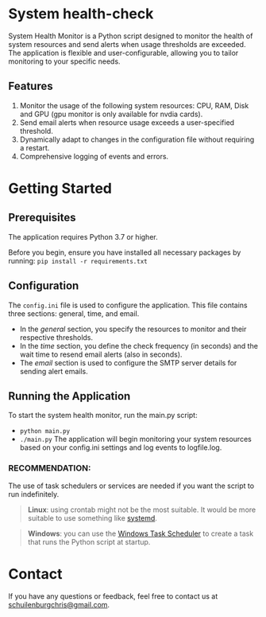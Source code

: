 # System health-check
System Health Monitor is a Python script designed to monitor the health of system resources and send alerts when usage thresholds are exceeded. 
The application is flexible and user-configurable, allowing you to tailor monitoring to your specific needs.

## Features
1.  Monitor the usage of the following system resources: CPU, RAM, Disk and GPU (gpu monitor is only available for nvdia cards).
2.  Send email alerts when resource usage exceeds a user-specified threshold.
3.  Dynamically adapt to changes in the configuration file without requiring a restart.
4.  Comprehensive logging of events and errors.

# Getting Started
## Prerequisites
The application requires Python 3.7 or higher.

Before you begin, ensure you have installed all necessary packages by running: `pip install -r requirements.txt`

## Configuration
The `config.ini` file is used to configure the application. This file contains three sections: general, time, and email.
* In the *general* section, you specify the resources to monitor and their respective thresholds.
* In the *time* section, you define the check frequency (in seconds) and the wait time to resend email alerts (also in seconds).
* The *email* section is used to configure the SMTP server details for sending alert emails.

## Running the Application
To start the system health monitor, run the main.py script:
*  `python main.py`
*  `./main.py`
The application will begin monitoring your system resources based on your config.ini settings and log events to logfile.log. 
### RECOMMENDATION:
The use of task schedulers or services are needed if you want the script to run indefinitely.
> **Linux**: using crontab might not be the most suitable. It would be more suitable to use something like [systemd](https://medium.com/@benmorel/creating-a-linux-service-with-systemd-611b5c8b91d6).

> **Windows**: you can use the [Windows Task Scheduler](https://www.windowscentral.com/how-create-automated-task-using-task-scheduler-windows-10) to create a task that runs the Python script at startup.

# Contact

If you have any questions or feedback, feel free to contact us at schuilenburgchris@gmail.com.
